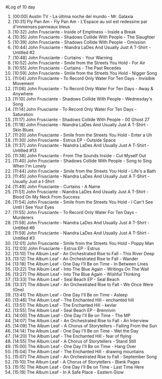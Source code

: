 #Log of 10 day

1. [00:00] Austin TV - La última noche del mundo - Mr. Galaxia
1. [10:31] Fly Pan Am - Fly Pan Am - L'Espace au sol est redessine par d'immenses panneaux bleus
1. [10:32] John Frusciante - Inside of Emptiness - Inside a Break
1. [10:35] John Frusciante - Shadows Collide With People - The Slaughter
1. [10:39] John Frusciante - Shadows Collide With People - Omission
1. [10:44] John Frusciante - Niandra LaDes And Usually Just A T-Shirt - Untitled #2
1. [10:48] John Frusciante - Curtains - Your Warning
1. [10:52] John Frusciante - Smile from the Streets You Hold - For Air
1. [10:55] John Frusciante - Curtains - The Past Recedes
1. [10:59] John Frusciante - Smile from the Streets You Hold - Nigger Song
1. [11:04] John Frusciante - To Record Only Water For Ten Days - Invisible Movement
1. [11:06] John Frusciante - To Record Only Water For Ten Days - Away & Anywhere
1. [11:10] John Frusciante - Shadows Collide With People - Wednesday's Song
1. [11:14] John Frusciante - To Record Only Water For Ten Days - Saturation
1. [11:17] John Frusciante - Shadows Collide With People - 00 Ghost 27
1. [11:18] John Frusciante - Niandra LaDes And Usually Just A T-Shirt - Skin Blues
1. [11:20] John Frusciante - Smile from the Streets You Hold - Enter a Uh
1. [11:30] John Frusciante - Estrus EP - Outside Space
1. [11:37] John Frusciante - Niandra LaDes And Usually Just A T-Shirt - Untitled #13
1. [11:38] John Frusciante - From The Sounds Inside - Cut Myself Out
1. [11:40] John Frusciante - Shadows Collide With People - Song to Sing When I'm Lonely
1. [11:44] John Frusciante - Smile from the Streets You Hold - Life's a Bath
1. [11:45] John Frusciante - Niandra LaDes And Usually Just A T-Shirt - Usually Just a t-Shirt
1. [11:49] John Frusciante - Curtains - A Name
1. [11:51] John Frusciante - Niandra LaDes And Usually Just A T-Shirt - Blood On My Neck From Success
1. [11:54] John Frusciante - Smile from the Streets You Hold - I Can't See Until I See Your Eyes
1. [11:55] John Frusciante - To Record Only Water For Ten Days - Murderers
1. [11:58] John Frusciante - Niandra LaDes And Usually Just A T-Shirt - Untitled #6
1. [11:59] John Frusciante - Niandra LaDes And Usually Just A T-Shirt - Untitled #3
1. [12:01] John Frusciante - Smile from the Streets You Hold - Poppy Man
1. [12:03] John Frusciante - Estrus EP - Estrus
1. [13:10] The Album Leaf - An Orchestrated Rise to Fall - This River Deep
1. [13:12] The Album Leaf - An Orchestrated Rise to Fall - Wander
1. [13:18] The Album Leaf - One Day I'll Be on Time - In Between Lines
1. [13:22] The Album Leaf - Into The Blue Again - Writings On The Wall
1. [13:27] The Album Leaf - Into The Blue Again - Wishful Thinking
1. [13:33] The Album Leaf - Seal Beach EP - Seal Beach
1. [13:37] The Album Leaf - An Orchestrated Rise to Fall - We Once Were (One)
1. [13:41] The Album Leaf - One Day I'll Be on Time - Asleep
1. [13:46] The Album Leaf - The Enchanted Hill - enchanted hill
1. [13:51] The Album Leaf - The Enchanted Hill - kevlar
1. [13:55] The Album Leaf - Seal Beach EP - Brennivin
1. [14:00] The Album Leaf - One Day I'll Be on Time - The MP
1. [14:07] The Album Leaf - An Orchestrated Rise to Fall - An Interview
1. [14:09] The Album Leaf - A Chorus of Storytellers - Falling From the Sun
1. [14:14] The Album Leaf - One Day I'll Be on Time - Wet the Day
1. [14:20] The Album Leaf - The Enchanted Hill - fear of flying
1. [14:55] The Album Leaf - A Chorus of Storytellers - Stand Still
1. [15:00] The Album Leaf - One Day I'll Be on Time - Hang Over
1. [15:04] The Album Leaf - The Enchanted Hill - drawing mountains
1. [15:07] The Album Leaf - An Orchestrated Rise to Fall - September Song
1. [15:10] The Album Leaf - A Chorus of Storytellers - Blank Pages
1. [15:15] The Album Leaf - One Day I'll Be on Time - Last Time Here
1. [15:19] The Album Leaf - In A Safe Place - Eastern Glow
